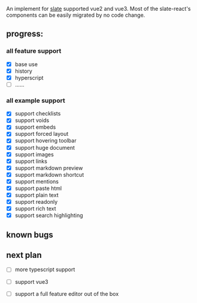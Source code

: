 An implement for [slate](https://github.com/ianstormtaylor/slate) supported vue2 and vue3. Most of the slate-react's components can be easily migrated by no code change.

## progress:

### all feature support

- [x] base use
- [x] history
- [x] hyperscript
- [ ] ......

### all example support

- [x] support checklists
- [x] support voids
- [x] support embeds
- [x] support forced layout
- [x] support hovering toolbar
- [x] support huge document
- [x] support images
- [x] support links
- [x] support markdown preview
- [x] support markdown shortcut
- [x] support mentions
- [x] support paste html
- [x] support plain text
- [x] support readonly
- [x] support rich text
- [x] support search highlighting

## known bugs

## next plan

- [ ] more typescript support
- [ ] support vue3
- [ ] support a full feature editor out of the box

